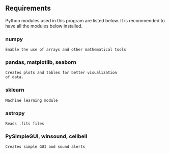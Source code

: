 ## Requirements

Python modules used in this program are listed below.
It is recommended to have all the modules below installed.

### numpy
    Enable the use of arrays and other mathematical tools

### pandas, matplotlib, seaborn
    Creates plots and tables for better visualization
    of data.
    
### sklearn
    Machine learning module
    
### astropy
    Reads .fits files

### PySimpleGUI, winsound, cellbell
    Creates simple GUI and sound alerts 
